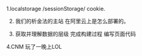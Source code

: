 1.localstorage /sessionStorage/ cookie.

2. 我们的析金法的主站 在阿里云上是怎么部署的。

3. 获取并理解数据的层级 完成构建过程  编写页面代码  

4.CNM  玩了一晚上LOL
